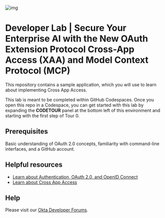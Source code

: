 ![img](https://cdn.auth0.com/website/auth0-training/auth0-labs-ext/oktane24.png)
# Developer Lab | Secure Your Enterprise AI with the New OAuth Extension Protocol Cross-App Access (XAA) and Model Context Protocol (MCP)

This repository contains a sample application, which you will use to learn about implementing Cross App Access.

This lab is meant to be completed within GitHub Codespaces. Once you open this repo in a Codespace, you can get started with this lab by expanding the **CODETOUR** panel at the bottom left of this environment and starting with the first step of Tour 0.

## Prerequisites 
Basic understanding of OAuth 2.0 concepts, familiarity with command-line interfaces, and a GitHub account.

## Helpful resources
* [Learn about Authentication, OAuth 2.0, and OpenID Connect](https://developer.okta.com/docs/concepts/)
* [Learn about Cross App Access](https://developer.okta.com/blog/2025/06/23/enterprise-ai)

## Help

Please visit our [Okta Developer Forums](https://devforum.okta.com/).

